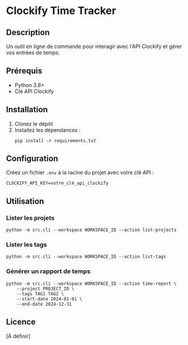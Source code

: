 # Clockify Time Tracker

## Description
Un outil en ligne de commande pour interagir avec l'API Clockify et gérer vos entrées de temps.

## Prérequis
- Python 3.8+
- Clé API Clockify

## Installation
1. Clonez le dépôt
2. Installez les dépendances :
   ```
   pip install -r requirements.txt
   ```

## Configuration
Créez un fichier `.env` à la racine du projet avec votre clé API :
```
CLOCKIFY_API_KEY=votre_clé_api_clockify
```

## Utilisation

### Lister les projets
```
python -m src.cli --workspace WORKSPACE_ID --action list-projects
```

### Lister les tags
```
python -m src.cli --workspace WORKSPACE_ID --action list-tags
```

### Générer un rapport de temps
```
python -m src.cli --workspace WORKSPACE_ID --action time-report \
    --project PROJECT_ID \
    --tags TAG1 TAG2 \
    --start-date 2024-01-01 \
    --end-date 2024-12-31
```

## Licence
[À définir]

